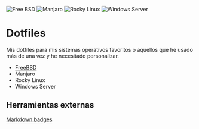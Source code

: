 ![Free BSD](https://img.shields.io/badge/FreeBSD-EE0000?style=for-the-badge&logo=freebsd&logoColor=white)
![Manjaro](https://img.shields.io/badge/Manjaro-35BF5C?style=for-the-badge&logo=Manjaro&logoColor=white)
![Rocky Linux](https://img.shields.io/badge/Rocky%20Linux-35BF5C?style=for-the-badge&logo=redhat&logoColor=white)
![Windows Server](https://img.shields.io/badge/Windows%20Server-0078D6?style=for-the-badge&logo=windows&logoColor=white)

# Dotfiles

Mis dotfiles para mis sistemas operativos favoritos o aquellos que he usado más de una vez y he necesitado personalizar.

- [FreeBSD](FreeBSD/FreeBSD.md)
- Manjaro
- Rocky Linux
- Windows Server

## Herramientas externas

[Markdown badges](https://github.com/Ileriayo/markdown-badges)
